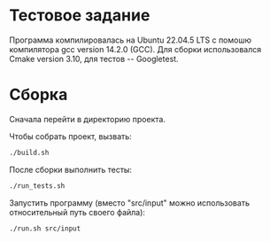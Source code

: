 # Тестовое задание
Программа компилировалась на Ubuntu 22.04.5 LTS c помошю компилятора gcc version 14.2.0 (GCC). Для сборки использовался Cmake version 3.10, для тестов -- Googletest.

# Сборка

Сначала перейти в директорию проекта.

Чтобы собрать проект, вызвать:
```sh 
./build.sh
```

После сборки выполнить тесты:
```sh 
./run_tests.sh
```

Запустить программу (вместо "src/input" можно использовать относительный путь своего файла):
```sh 
./run.sh src/input
```
